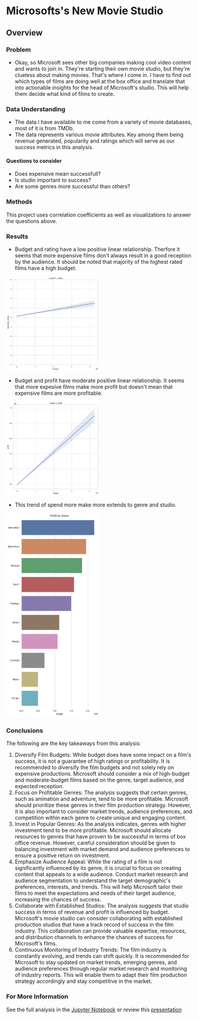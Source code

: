 # Microsofts's New Movie Studio


## Overview
### Problem 
- Okay, so Microsoft sees other big companies making cool video content and wants to join in. They're starting their own movie studio, but they're clueless about making movies. That's where I come in. I have to find out which types of films are doing well at the box office and translate that into actionable insights for the head of Microsoft's studio. This will help them decide what kind of films to create.
### Data Understanding 
- The data I have available to me come from a variety of movie databases, most of it is from TMDb.
- The data represents various movie attributes. Key among them being revenue generated, popularity and ratings which will serve as our success metrics in this analysis.
#### Questions to consider
- Does expensive mean successfull?
- Is studio important to success?
- Are some genres more successful than others?
### Methods
This project uses correlation coefficients as well as visualizations to answer the questions above.
### Results
- Budget and rating have a low positive linear relationship. Therfore it seems that more expensive films don't always result in a good reception by the audience. It should be noted that majority of the highest rated films have a high budget.
<img src="images/budget vs. rating.png" alt="budget vs rating" width="50%" height="50%"/>

- Budget and profit have moderate positive linear relationship. It seems that more expesive films make more profit but doesn't mean that expensive films are more profitable.
<img src="images/budget vs. profit.png" alt="budget vs profit" width="50%" height="50%"/>

- This trend of spend more make more extends to genre and studio.
<img src="images/profit by genre.png" alt="profit by genre" width="50%" height="50%"/>

### Conclusions
The following are the key takeaways from this analysis:
1. Diversify Film Budgets: While budget does have some impact on a film's success, it is not a guarantee of high ratings or profitability. It is recommended to diversify the film budgets and not solely rely on expensive productions. Microsoft should consider a mix of high-budget and moderate-budget films based on the genre, target audience, and expected reception.
2. Focus on Profitable Genres: The analysis suggests that certain genres, such as animation and adventure, tend to be more profitable. Microsoft should prioritize these genres in their film production strategy. However, it is also important to consider market trends, audience preferences, and competition within each genre to create unique and engaging content.
3. Invest in Popular Genres: As the analysis indicates, genres with higher investment tend to be more profitable. Microsoft should allocate resources to genres that have proven to be successful in terms of box office revenue. However, careful consideration should be given to balancing investment with market demand and audience preferences to ensure a positive return on investment.
4. Emphasize Audience Appeal: While the rating of a film is not significantly influenced by its genre, it is crucial to focus on creating content that appeals to a wide audience. Conduct market research and audience segmentation to understand the target demographic's preferences, interests, and trends. This will help Microsoft tailor their films to meet the expectations and needs of their target audience, increasing the chances of success.
5. Collaborate with Established Studios: The analysis suggests that studio success in terms of revenue and profit is influenced by budget. Microsoft's movie studio can consider collaborating with established production studios that have a track record of success in the film industry. This collaboration can provide valuable expertise, resources, and distribution channels to enhance the chances of success for Microsoft's films.
6. Continuous Monitoring of Industry Trends: The film industry is constantly evolving, and trends can shift quickly. It is recommended for Microsoft to stay updated on market trends, emerging genres, and audience preferences through regular market research and monitoring of industry reports. This will enable them to adapt their film production strategy accordingly and stay competitive in the market.
### For More Information
See the full analysis in the [Jupyter Notebook](index.ipynb) or review this [presentation](https://docs.google.com/presentation/d/1Zguli9ZEvjR7I31hqRCSajIIRdMN6bej-a-M1fgyATE/edit?usp=sharing)